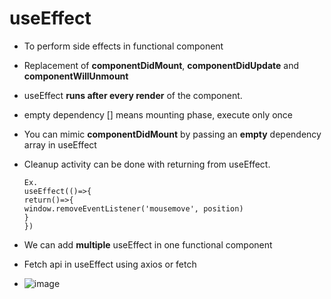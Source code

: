 # useEffect

- To perform side effects in functional component
- Replacement of **componentDidMount**, **componentDidUpdate** and **componentWillUnmount**
- useEffect **runs after every render** of the component.
- empty dependency [] means mounting phase, execute only once  
- You can mimic **componentDidMount** by passing an **empty** dependency array in useEffect
- Cleanup activity can be done with returning from useEffect.

      Ex.
      useEffect(()=>{
      return()=>{
      window.removeEventListener('mousemove', position)
      }
      })

- We can add **multiple** useEffect in one functional component

- Fetch api in useEffect using axios or fetch

- ![image](https://github.com/sarthirkjoshi/interview-preparation/assets/46737879/0f0442e5-82c4-49bc-a00e-05bbbff1f453)

